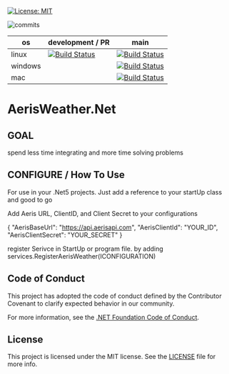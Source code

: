 [![License: MIT](https://img.shields.io/badge/License-MIT-yellow.svg)](https://opensource.org/licenses/MIT)

![commits](https://img.shields.io/github/commit-activity/m/EasyIntegration/AerisWeather.Net)

 | os | development / PR | main |
 |----| -----------------| -----|
 | linux | [![Build Status](https://dev.azure.com/kullenwilliams13/K23/_apis/build/status/EasyIntegrationAerisWeather/PR%20-%20EasyIntegration%20AerisWeather?branchName=development)](https://dev.azure.com/kullenwilliams13/K23/_build/latest?definitionId=5&branchName=development) | [![Build Status](https://dev.azure.com/kullenwilliams13/K23/_apis/build/status/EasyIntegrationAerisWeather/EasyIntegration%20AerisWeather%20-%20Linux?repoName=EasyIntegration%2FAerisWeather.Net&branchName=main)](https://dev.azure.com/kullenwilliams13/K23/_build/latest?definitionId=4&repoName=EasyIntegration%2FAerisWeather.Net&branchName=main)
 |windows |  | [![Build Status](https://dev.azure.com/kullenwilliams13/K23/_apis/build/status/EasyIntegrationAerisWeather/EasyIntegration%20AerisWeather%20-%20Win?branchName=main)](https://dev.azure.com/kullenwilliams13/K23/_build/latest?definitionId=6&branchName=main)
 |mac | |[![Build Status](https://dev.azure.com/kullenwilliams13/K23/_apis/build/status/EasyIntegrationAerisWeather/EasyIntegration%20AerisWeather%20-%20Mac?branchName=main)](https://dev.azure.com/kullenwilliams13/K23/_build/latest?definitionId=7&branchName=main)


# AerisWeather.Net


## GOAL

spend less time integrating and more time solving problems

## CONFIGURE / How To Use

For use in your .Net5 projects.  Just add a reference to your startUp class and good to go

Add Aeris URL, ClientID, and Client Secret to your configurations

{
  "AerisBaseUrl": "https://api.aerisapi.com",
  "AerisClientId": "YOUR_ID",
  "AerisClientSecret": "YOUR_SECRET"
}

register Serivce in StartUp or program file.  by adding  services.RegisterAerisWeather(ICONFIGURATION)




## Code of Conduct

This project has adopted the code of conduct defined by the Contributor Covenant
to clarify expected behavior in our community.

For more information, see the [.NET Foundation Code of Conduct](https://dotnetfoundation.org/code-of-conduct).


## License

This project is licensed under the MIT license. See the [LICENSE](LICENSE) file for more info.  
